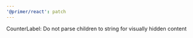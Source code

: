 ```yaml
---
'@primer/react': patch
---
```


CounterLabel: Do not parse children to string for visually hidden content
